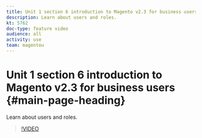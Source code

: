 ```yaml
---
title: Unit 1 section 6 introduction to Magento v2.3 for business users
description: Learn about users and roles.
kt: 5762
doc-type: feature video
audience: all
activity: use
team: magentou
---
```


# Unit 1 section 6 introduction to Magento v2.3 for business users {#main-page-heading}

Learn about users and roles.

>[!VIDEO](https://video.tv.adobe.com/v/35947?quality=12&learn=on)